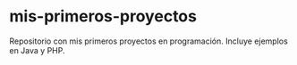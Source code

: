 # mis-primeros-proyectos
Repositorio con mis primeros proyectos en programación. Incluye ejemplos en Java y PHP.
